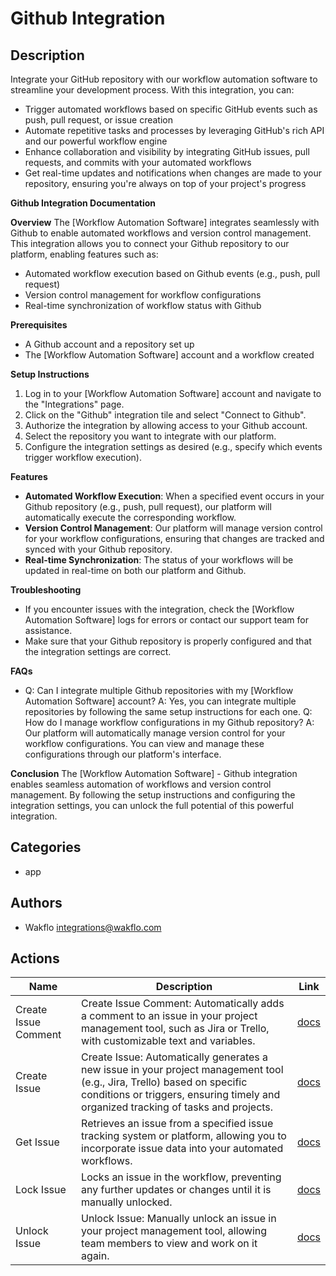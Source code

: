 # Github Integration

## Description

Integrate your GitHub repository with our workflow automation software to streamline your development process. With this integration, you can:

* Trigger automated workflows based on specific GitHub events such as push, pull request, or issue creation
* Automate repetitive tasks and processes by leveraging GitHub's rich API and our powerful workflow engine
* Enhance collaboration and visibility by integrating GitHub issues, pull requests, and commits with your automated workflows
* Get real-time updates and notifications when changes are made to your repository, ensuring you're always on top of your project's progress

**Github Integration Documentation**

**Overview**
The [Workflow Automation Software] integrates seamlessly with Github to enable automated workflows and version control management. This integration allows you to connect your Github repository to our platform, enabling features such as:

* Automated workflow execution based on Github events (e.g., push, pull request)
* Version control management for workflow configurations
* Real-time synchronization of workflow status with Github

**Prerequisites**

* A Github account and a repository set up
* The [Workflow Automation Software] account and a workflow created

**Setup Instructions**

1. Log in to your [Workflow Automation Software] account and navigate to the "Integrations" page.
2. Click on the "Github" integration tile and select "Connect to Github".
3. Authorize the integration by allowing access to your Github account.
4. Select the repository you want to integrate with our platform.
5. Configure the integration settings as desired (e.g., specify which events trigger workflow execution).

**Features**

* **Automated Workflow Execution**: When a specified event occurs in your Github repository (e.g., push, pull request), our platform will automatically execute the corresponding workflow.
* **Version Control Management**: Our platform will manage version control for your workflow configurations, ensuring that changes are tracked and synced with your Github repository.
* **Real-time Synchronization**: The status of your workflows will be updated in real-time on both our platform and Github.

**Troubleshooting**

* If you encounter issues with the integration, check the [Workflow Automation Software] logs for errors or contact our support team for assistance.
* Make sure that your Github repository is properly configured and that the integration settings are correct.

**FAQs**

* Q: Can I integrate multiple Github repositories with my [Workflow Automation Software] account?
A: Yes, you can integrate multiple repositories by following the same setup instructions for each one.
Q: How do I manage workflow configurations in my Github repository?
A: Our platform will automatically manage version control for your workflow configurations. You can view and manage these configurations through our platform's interface.

**Conclusion**
The [Workflow Automation Software] - Github integration enables seamless automation of workflows and version control management. By following the setup instructions and configuring the integration settings, you can unlock the full potential of this powerful integration.

## Categories

- app


## Authors

- Wakflo <integrations@wakflo.com>


## Actions

| Name                 | Description                                                                                                                                                                                                    | Link                                    |
|----------------------|----------------------------------------------------------------------------------------------------------------------------------------------------------------------------------------------------------------|-----------------------------------------|
| Create Issue Comment | Create Issue Comment: Automatically adds a comment to an issue in your project management tool, such as Jira or Trello, with customizable text and variables.                                                  | [docs](actions/create_issue_comment.md) |## Actions
| Create Issue         | Create Issue: Automatically generates a new issue in your project management tool (e.g., Jira, Trello) based on specific conditions or triggers, ensuring timely and organized tracking of tasks and projects. | [docs](actions/create_issue.md)         |
| Get Issue            | Retrieves an issue from a specified issue tracking system or platform, allowing you to incorporate issue data into your automated workflows.                                                                   | [docs](actions/get_issue.md)            |
| Lock Issue           | Locks an issue in the workflow, preventing any further updates or changes until it is manually unlocked.                                                                                                       | [docs](actions/lock_issue.md)           |
| Unlock Issue         | Unlock Issue: Manually unlock an issue in your project management tool, allowing team members to view and work on it again.                                                                                    | [docs](actions/unlock_issue.md)         |